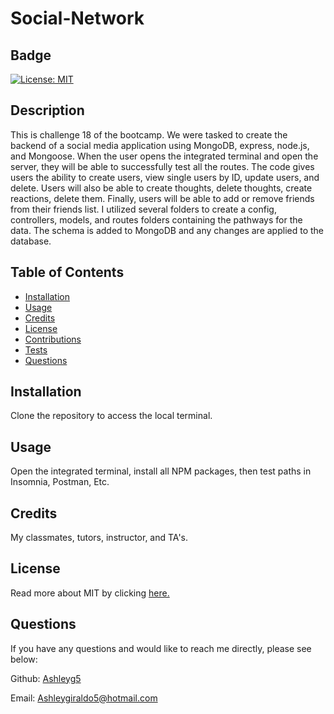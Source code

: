 # Social-Network

## Badge
  [![License: MIT](https://img.shields.io/badge/license-MIT-blue)](https://opensource.org/license/MIT/)

## Description
  
  This is challenge 18 of the bootcamp. We were tasked to create the backend of a social media application using MongoDB, express, node.js, and Mongoose. When the user opens the integrated terminal and open the server, they will be able to successfully test all the routes. The code gives users the ability to create users, view single users by ID, update users, and delete. Users will also be able to create thoughts, delete thoughts, create reactions, delete them. Finally, users will be able to add or remove friends from their friends list. I utilized several folders to create a config, controllers, models, and routes folders containing the pathways for the data. The schema is added to MongoDB and any changes are applied to the database.
  

## Table of Contents 
  
  - [Installation](#installation)
  - [Usage](#usage)
  - [Credits](#credits)
  - [License](#license)
  - [Contributions](#contributions)
  - [Tests](#tests)
  - [Questions](#questions)
  
  
## Installation
  
  Clone the repository to access the local terminal.
  

## Usage
  
  Open the integrated terminal, install all NPM packages, then test paths in Insomnia, Postman, Etc.


## Credits

  My classmates, tutors, instructor, and TA's.
  

## License

   Read more about MIT by clicking  [here.](https://opensource.org/license/MIT/)
  
  
## Questions

  If you have any questions and would like to reach me directly, please see below:

  Github: [Ashleyg5](https://github.com/Ashleyg5)

  Email: Ashleygiraldo5@hotmail.com
